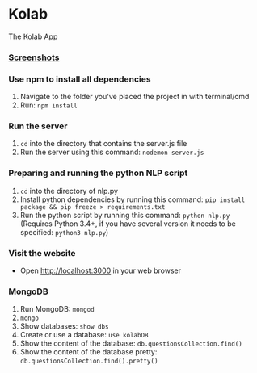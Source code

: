 # Kolab
The Kolab App

### [Screenshots](/screenshots/screenshots.md)

### Use npm to install all dependencies
1. Navigate to the folder you've placed the project in with terminal/cmd
2. Run: `npm install`

### Run the server
1. `cd` into the directory that contains the server.js file
2. Run the server using this command: `nodemon server.js`

### Preparing and running the python NLP script
1. `cd` into the directory of nlp.py
2. Install python dependencies by running this command: `pip install package && pip freeze > requirements.txt`
3. Run the python script by running this command: `python nlp.py`
(Requires Python 3.4+,  if you have several version it needs to be specified: `python3 nlp.py`)

### Visit the website
- Open <http://localhost:3000> in your web browser

### MongoDB
1. Run MongoDB: `mongod`
2. `mongo`
3. Show databases: `show dbs`
4. Create or use a database: `use kolabDB`
5. Show the content of the database: `db.questionsCollection.find()`
6. Show the content of the database pretty: `db.questionsCollection.find().pretty()`